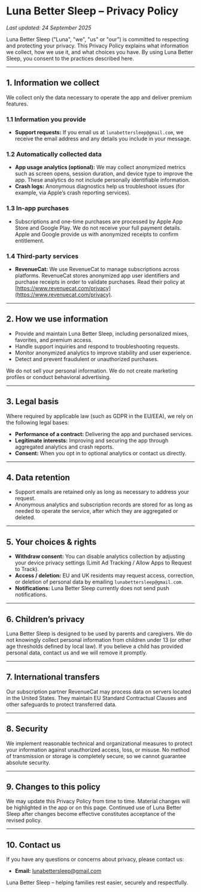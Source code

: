 # Luna Better Sleep – Privacy Policy

_Last updated: 24 September 2025_

Luna Better Sleep ("Luna", "we", "us" or "our") is committed to respecting and protecting your privacy. This Privacy Policy explains what information we collect, how we use it, and what choices you have. By using Luna Better Sleep, you consent to the practices described here.

---

## 1. Information we collect

We collect only the data necessary to operate the app and deliver premium features.

### 1.1 Information you provide
- **Support requests:** If you email us at `lunabettersleep@gmail.com`, we receive the email address and any details you include in your message.

### 1.2 Automatically collected data
- **App usage analytics (optional):** We may collect anonymized metrics such as screen opens, session duration, and device type to improve the app. These analytics do not include personally identifiable information.
- **Crash logs:** Anonymous diagnostics help us troubleshoot issues (for example, via Apple’s crash reporting services).

### 1.3 In-app purchases
- Subscriptions and one-time purchases are processed by Apple App Store and Google Play. We do not receive your full payment details. Apple and Google provide us with anonymized receipts to confirm entitlement.

### 1.4 Third-party services
- **RevenueCat:** We use RevenueCat to manage subscriptions across platforms. RevenueCat stores anonymized app user identifiers and purchase receipts in order to validate purchases. Read their policy at [https://www.revenuecat.com/privacy](https://www.revenuecat.com/privacy).

---

## 2. How we use information
- Provide and maintain Luna Better Sleep, including personalized mixes, favorites, and premium access.
- Handle support inquiries and respond to troubleshooting requests.
- Monitor anonymized analytics to improve stability and user experience.
- Detect and prevent fraudulent or unauthorized purchases.

We do not sell your personal information. We do not create marketing profiles or conduct behavioral advertising.

---

## 3. Legal basis
Where required by applicable law (such as GDPR in the EU/EEA), we rely on the following legal bases:
- **Performance of a contract:** Delivering the app and purchased services.
- **Legitimate interests:** Improving and securing the app through aggregated analytics and crash reports.
- **Consent:** When you opt in to optional analytics or contact us directly.

---

## 4. Data retention
- Support emails are retained only as long as necessary to address your request.
- Anonymous analytics and subscription records are stored for as long as needed to operate the service, after which they are aggregated or deleted.

---

## 5. Your choices & rights
- **Withdraw consent:** You can disable analytics collection by adjusting your device privacy settings (Limit Ad Tracking / Allow Apps to Request to Track).
- **Access / deletion:** EU and UK residents may request access, correction, or deletion of personal data by emailing `lunabettersleep@gmail.com`.
- **Notifications:** Luna Better Sleep currently does not send push notifications.

---

## 6. Children’s privacy
Luna Better Sleep is designed to be used by parents and caregivers. We do not knowingly collect personal information from children under 13 (or other age thresholds defined by local law). If you believe a child has provided personal data, contact us and we will remove it promptly.

---

## 7. International transfers
Our subscription partner RevenueCat may process data on servers located in the United States. They maintain EU Standard Contractual Clauses and other safeguards to protect transferred data.

---

## 8. Security
We implement reasonable technical and organizational measures to protect your information against unauthorized access, loss, or misuse. No method of transmission or storage is completely secure, so we cannot guarantee absolute security.

---

## 9. Changes to this policy
We may update this Privacy Policy from time to time. Material changes will be highlighted in the app or on this page. Continued use of Luna Better Sleep after changes become effective constitutes acceptance of the revised policy.

---

## 10. Contact us
If you have any questions or concerns about privacy, please contact us:

- **Email:** [lunabettersleep@gmail.com](mailto:lunabettersleep@gmail.com)

Luna Better Sleep – helping families rest easier, securely and respectfully.

